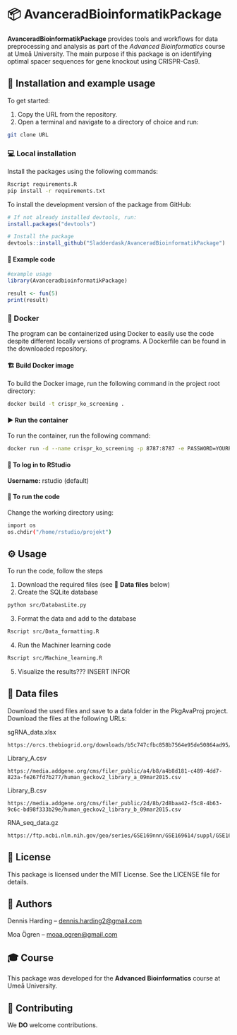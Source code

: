 # 📦 AvanceradBioinformatikPackage

**AvanceradBioinformatikPackage** 
provides tools and workflows for data preprocessing and analysis as 
part of the *Advanced Bioinformatics* course at Umeå University. 
The main purpose if this package is on identifying optimal spacer 
sequences for gene knockout using CRISPR-Cas9.

## 🚀 Installation and example usage

To get started:
1. Copy the URL from the repository.
2. Open a terminal and navigate to a directory of choice and run:
```bash
git clone URL
``` 

### 💻 Local installation
Install the packages using the following commands:
```bash
Rscript requirements.R
pip install -r requirements.txt
```
To install the development version of the package from GitHub:
```r
# If not already installed devtools, run:
install.packages("devtools") 

# Install the package
devtools::install_github("Sladderdask/AvanceradBioinformatikPackage")
```
#### 🧪 Example code
```r
#example usage
library(AvanceradbioinformatikPackage)

result <- fun(5)
print(result)
```

### 🐳 Docker
The program can be containerized using Docker to easily use the code 
despite different locally versions of programs. A Dockerfile can be 
found in the downloaded repository.

#### 🏗️ Build Docker image
To build the Docker image, run the following command in the project 
root directory:
```bash
docker build -t crispr_ko_screening .
```

#### ▶️ Run the container
To run the container, run the following command:
```bash
docker run -d --name crispr_ko_screening -p 8787:8787 -e PASSWORD=YOURPASSWORD crispr_ko_screening
```

#### 🔐 To log in to RStudio
**Username:** rstudio (default)

#### 🧭 To run the code
Change the working directory using:
```bash
import os
os.chdir("/home/rstudio/projekt")
```

## ⚙️ Usage
To run the code, follow the steps
1. Download the required files (see 📁 **Data files** below)
2. Create the SQLite database
```bash
python src/DatabasLite.py
```
3. Format the data and add to the database
```bash
Rscript src/Data_formatting.R
```
4. Run the Machiner learning code
```bash
Rscript src/Machine_learning.R
```
5. Visualize the results???
INSERT INFOR

## 📁 Data files
Download the used files and save to a data folder in the PkgAvaProj project. Download the files at the following URLs:

sgRNA_data.xlsx

    https://orcs.thebiogrid.org/downloads/b5c747cfbc858b7564e95de50864ad95/b5c747cfbc858b7564e95de50864ad95.zip
Library_A.csv

    https://media.addgene.org/cms/filer_public/a4/b8/a4b8d181-c489-4dd7-823a-fe267fd7b277/human_geckov2_library_a_09mar2015.csv
Library_B.csv

    https://media.addgene.org/cms/filer_public/2d/8b/2d8baa42-f5c8-4b63-9c6c-bd98f333b29e/human_geckov2_library_b_09mar2015.csv
RNA_seq_data.gz

    https://ftp.ncbi.nlm.nih.gov/geo/series/GSE169nnn/GSE169614/suppl/GSE169614%5F52677%5Fstar.Homo%5Fsapiens.GRCh38.78.htseq.counts.tab.gz


## 📝 License
This package is licensed under the MIT License. 
See the LICENSE file for details.

## 👥 Authors
Dennis Harding – dennis.harding2@gmail.com

Moa Ögren – moaa.ogren@gmail.com

## 🎓 Course
This package was developed for the **Advanced Bioinformatics** course at Umeå University.

## 🤝 Contributing
We **DO** welcome contributions.

